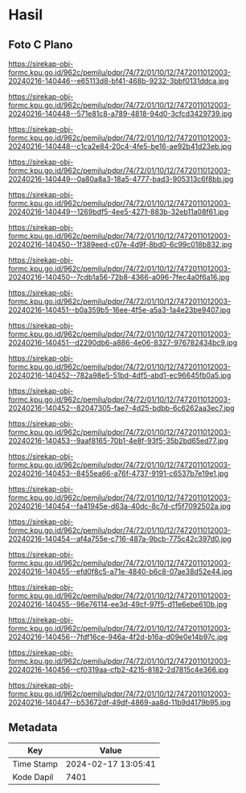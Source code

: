 # Hasil

## Foto C Plano

https://sirekap-obj-formc.kpu.go.id/962c/pemilu/pdpr/74/72/01/10/12/7472011012003-20240216-140446--e65113d8-bf41-468b-9232-3bbf0131ddca.jpg

https://sirekap-obj-formc.kpu.go.id/962c/pemilu/pdpr/74/72/01/10/12/7472011012003-20240216-140448--571e81c8-a789-4818-94d0-3cfcd3429739.jpg

https://sirekap-obj-formc.kpu.go.id/962c/pemilu/pdpr/74/72/01/10/12/7472011012003-20240216-140448--c1ca2e84-20c4-4fe5-be16-ae92b41d23eb.jpg

https://sirekap-obj-formc.kpu.go.id/962c/pemilu/pdpr/74/72/01/10/12/7472011012003-20240216-140449--0a80a8a3-18a5-4777-bad3-905313c6f8bb.jpg

https://sirekap-obj-formc.kpu.go.id/962c/pemilu/pdpr/74/72/01/10/12/7472011012003-20240216-140449--1269bdf5-4ee5-4271-883b-32eb11a08f61.jpg

https://sirekap-obj-formc.kpu.go.id/962c/pemilu/pdpr/74/72/01/10/12/7472011012003-20240216-140450--1f389eed-c07e-4d9f-8bd0-6c99c018b832.jpg

https://sirekap-obj-formc.kpu.go.id/962c/pemilu/pdpr/74/72/01/10/12/7472011012003-20240216-140450--7cdb1a56-72b8-4366-a096-7fec4a0f6a16.jpg

https://sirekap-obj-formc.kpu.go.id/962c/pemilu/pdpr/74/72/01/10/12/7472011012003-20240216-140451--b0a359b5-16ee-4f5e-a5a3-1a4e23be9407.jpg

https://sirekap-obj-formc.kpu.go.id/962c/pemilu/pdpr/74/72/01/10/12/7472011012003-20240216-140451--d2290db6-a886-4e06-8327-976782434bc9.jpg

https://sirekap-obj-formc.kpu.go.id/962c/pemilu/pdpr/74/72/01/10/12/7472011012003-20240216-140452--782a98e5-51bd-4df5-abd1-ec96645fb0a5.jpg

https://sirekap-obj-formc.kpu.go.id/962c/pemilu/pdpr/74/72/01/10/12/7472011012003-20240216-140452--82047305-fae7-4d25-bdbb-6c6262aa3ec7.jpg

https://sirekap-obj-formc.kpu.go.id/962c/pemilu/pdpr/74/72/01/10/12/7472011012003-20240216-140453--9aaf8165-70b1-4e8f-93f5-35b2bd65ed77.jpg

https://sirekap-obj-formc.kpu.go.id/962c/pemilu/pdpr/74/72/01/10/12/7472011012003-20240216-140453--8455ea66-a76f-4737-9191-c6537b7e19e1.jpg

https://sirekap-obj-formc.kpu.go.id/962c/pemilu/pdpr/74/72/01/10/12/7472011012003-20240216-140454--fa41945e-d63a-40dc-8c7d-cf5f7092502a.jpg

https://sirekap-obj-formc.kpu.go.id/962c/pemilu/pdpr/74/72/01/10/12/7472011012003-20240216-140454--af4a755e-c716-487a-9bcb-775c42c397d0.jpg

https://sirekap-obj-formc.kpu.go.id/962c/pemilu/pdpr/74/72/01/10/12/7472011012003-20240216-140455--efd0f8c5-a71e-4840-b6c8-07ae38d52e44.jpg

https://sirekap-obj-formc.kpu.go.id/962c/pemilu/pdpr/74/72/01/10/12/7472011012003-20240216-140455--96e76114-ee3d-49cf-97f5-d11e6ebe610b.jpg

https://sirekap-obj-formc.kpu.go.id/962c/pemilu/pdpr/74/72/01/10/12/7472011012003-20240216-140456--7fdf16ce-946a-4f2d-b16a-d09e0e14b97c.jpg

https://sirekap-obj-formc.kpu.go.id/962c/pemilu/pdpr/74/72/01/10/12/7472011012003-20240216-140456--cf0319aa-cfb2-4215-8182-2d7815c4e366.jpg

https://sirekap-obj-formc.kpu.go.id/962c/pemilu/pdpr/74/72/01/10/12/7472011012003-20240216-140447--b53672df-49df-4869-aa8d-11b9d4179b95.jpg


## Metadata

| Key        | Value               |
| ---------- | ------------------- |
| Time Stamp | 2024-02-17 13:05:41 |
| Kode Dapil | 7401                |



